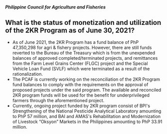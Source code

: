 ##### Philippine Council for Agriculture and Fisheries

## What is the status of monetization and utilization of the 2KR Program as of June 30, 2021?


 - As of June 2021, the 2KR Program has a fund balance of PhP 47,350,298 for agri & fishery projects. However, there are still funds reverted to the Bureau of the Treasury which is from the unexpended balances of approved completed/terminated projects, and remittances from the Farm Level Grains Center (FLGC) project and the Special Vehicle Loan Fund (SVLF) which were terminated as a result of the rationalization. 
 - The PCAF is currently working on the reconciliation of the 2KR Program fund balances to comply with the requirements on the approval of proposed projects under the said program. The available and reconciled 2KR program funds will be used for the benefit for underprivileged farmers through the aforementioned project.
 - Currently, ongoing project funded by 2KR program consist of BPI's Strengthening of the National Pesticide Analytical Laboratory amounting to PhP 57 million, and BAI and AMAS's Rehabilitation and Modernization of Livestock “Oksyon” Markets in the Philippines amounting to PhP 33.91 million.
